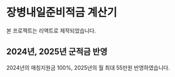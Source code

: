 # 장병내일준비적금 계산기

본 프로젝트는 리액트로 제작되었습니다.

## 2024년, 2025년 군적금 반영

2024년의 매칭지원금 100%, 2025년의 월 최대 55만원 반영하였습니다.
